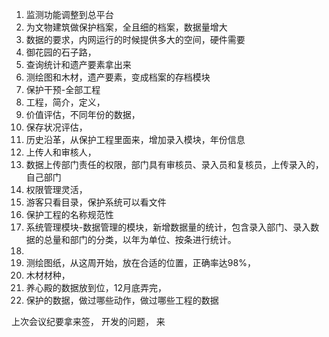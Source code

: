1. 监测功能调整到总平台
2. 为文物建筑做保护档案，全且细的档案，数据量增大
3. 数据的要求，内网运行的时候提供多大的空间，硬件需要
4. 御花园的石子路，
5. 查询统计和遗产要素拿出来
6. 测绘图和木材，遗产要素，变成档案的存档模块
7. 保护干预-全部工程
8. 工程，简介，定义，
9. 价值评估，不同年份的数据，
10. 保存状况评估，
11. 历史沿革，从保护工程里面来，增加录入模块，年份信息
12. 上传人和审核人，
13. 数据上传部门责任的权限，部门具有审核员、录入员和复核员，上传录入的，自己部门
14. 权限管理灵活，
15. 游客只看目录，保护系统可以看文件
16. 保护工程的名称规范性
17. 系统管理模块-数据管理的模块，新增数据量的统计，包含录入部门、录入数据的总量和部门的分类，以年为单位、按条进行统计。
18. 
19. 测绘图纸，从这周开始，放在合适的位置，正确率达98%，
20. 木材材种，
21. 养心殿的数据放到位，12月底弄完，
22. 保护的数据，做过哪些动作，做过哪些工程的数据


上次会议纪要拿来签，
开发的问题，
来